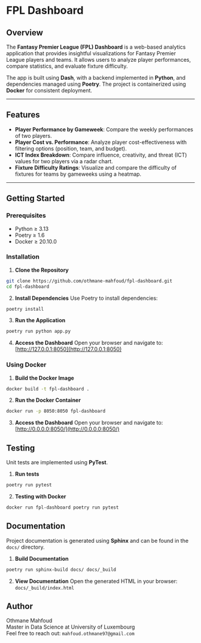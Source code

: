 # **FPL Dashboard**

## **Overview**

The **Fantasy Premier League (FPL) Dashboard** is a web-based analytics application that provides insightful visualizations for Fantasy Premier League players and teams. It allows users to analyze player performances, compare statistics, and evaluate fixture difficulty.

The app is built using **Dash**, with a backend implemented in **Python**, and dependencies managed using **Poetry**. The project is containerized using **Docker** for consistent deployment.

---

## **Features**

- **Player Performance by Gameweek**: Compare the weekly performances of two players.
- **Player Cost vs. Performance**: Analyze player cost-effectiveness with filtering options (position, team, and budget).
- **ICT Index Breakdown**: Compare influence, creativity, and threat (ICT) values for two players via a radar chart.
- **Fixture Difficulty Ratings**: Visualize and compare the difficulty of fixtures for teams by gameweeks using a heatmap.

---                  

## Getting Started

### Prerequisites

- Python ≥ 3.13
- Poetry ≥ 1.6
- Docker ≥ 20.10.0

### Installation

1. **Clone the Repository**
```bash
git clone https://github.com/othmane-mahfoud/fpl-dashboard.git
cd fpl-dashboard
```

2. **Install Dependencies** Use Poetry to install dependencies:
```bash
poetry install
```

3. **Run the Application**
```bash
poetry run python app.py
```

4. **Access the Dashboard** Open your browser and navigate to: [http://127.0.0.1:8050](http://127.0.0.1:8050)

### Using Docker

1. **Build the Docker Image**
```bash
docker build -t fpl-dashboard .
```

2. **Run the Docker Container**
```bash
docker run -p 8050:8050 fpl-dashboard
```

3. **Access the Dashboard** Open your browser and navigate to: [http://0.0.0.0:8050/](http://0.0.0.0:8050/)

## Testing

Unit tests are implemented using **PyTest**.

1. **Run tests**
```bash
poetry run pytest
```

2. **Testing with Docker**
```bash
docker run fpl-dashboard poetry run pytest
```

## Documentation

Project documentation is generated using **Sphinx** and can be found in the `docs/` directory.

1. **Build Documentation**
```bash
poetry run sphinx-build docs/ docs/_build
```

2. **View Documentation** Open the generated HTML in your browser: `docs/_build/index.html`

## Author

Othmane Mahfoud <br>
Master in Data Science at University of Luxembourg <br>
Feel free to reach out: `mahfoud.othmane97@gmail.com`
